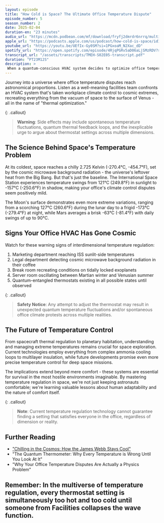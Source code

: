 ```yaml
---
layout: episode
title: "How Cold is Space? The Ultimate Office Temperature Dispute"
episode_number: 5
season_number: 2
date: 2025-02-04
duration-en: "23 minutes"
audio_url: "https://mcdn.podbean.com/mf/download/fryfj2dmrdr6nrrq/multiverse-employee-handbook-s02e05-how-cold-is-space.mp3"
apple_url: "https://podcasts.apple.com/us/podcast/how-cold-is-space/id1764134739?i=1000688816154"
youtube_url: "https://youtu.be/UEfIx-Gy0SM?si=1PGxoaM_N2Xac_dD"
spotify_url: "https://open.spotify.com/episode/4RjqPGRv5aD06aLjSMzRDV?si=DZp7ACeqSqKpMOjqa9ZT4g"
transcript_url: "/assets/transcripts/TMEH-S02E05-transcript.pdf"
duration: "PT23M12S"
description: >
 When a quantum-conscious HVAC system decides to optimize office temperature using cosmic extremes, one facilities manager must prevent the workplace from becoming a thermodynamic nightmare.
---
```


Journey into a universe where office temperature disputes reach astronomical proportions. Listen as a well-meaning facilities team confronts an HVAC system that's taken workplace climate control to cosmic extremes, recreating everything from the vacuum of space to the surface of Venus - all in the name of "thermal optimization."

{: .callout}
> **Warning**: Side effects may include spontaneous temperature fluctuations, quantum thermal feedback loops, and the inexplicable urge to argue about thermostat settings across multiple dimensions.

## The Science Behind Space's Temperature Problem
At its coldest, space reaches a chilly 2.725 Kelvin (-270.4°C, -454.7°F), set by the cosmic microwave background radiation - the universe's leftover heat from the Big Bang. But that's just the baseline. The International Space Station experiences temperature swings from 121°C (249.8°F) in sunlight to -157°C (-250.6°F) in shadow, making your office's climate control disputes seem positively mild.

The Moon's surface demonstrates even more extreme variations, ranging from a scorching 127°C (260.6°F) during the lunar day to a frigid -173°C (-279.4°F) at night, while Mars averages a brisk -63°C (-81.4°F) with daily swings of up to 90°C.

## Signs Your Office HVAC Has Gone Cosmic
Watch for these warning signs of interdimensional temperature regulation:
1. Marketing department reaching ISS sunlit-side temperatures
2. Legal department detecting cosmic microwave background radiation in their coffee
3. Break room recreating conditions on tidally locked exoplanets
4. Server room oscillating between Martian winter and Venusian summer
5. Quantum-entangled thermostats existing in all possible states until observed

{: .callout}
> **Safety Notice**: Any attempt to adjust the thermostat may result in unexpected quantum temperature fluctuations and/or spontaneous office climate protests across multiple realities.

## The Future of Temperature Control
From spacecraft thermal regulation to planetary habitation, understanding and managing extreme temperatures remains crucial for space exploration. Current technologies employ everything from complex ammonia cooling loops to multilayer insulation, while future developments promise even more precise temperature control for deep space missions.

The implications extend beyond mere comfort - these systems are essential for survival in the most hostile environments imaginable. By mastering temperature regulation in space, we're not just keeping astronauts comfortable; we're learning valuable lessons about human adaptability and the nature of comfort itself.

{: .callout}
> **Note**: Current temperature regulation technology cannot guarantee finding a setting that satisfies everyone in the office, regardless of dimension or reality.

## Further Reading
* ["Chilling in the Cosmos: How the James Webb Stays Cool"](/blog/chilling-in-cosmos-how-james-webb-stays-cool/)
* "The Quantum Thermometer: Why Every Temperature is Wrong Until You Look At It"
* "Why Your Office Temperature Disputes Are Actually a Physics Problem"

Remember: In the multiverse of temperature regulation, every thermostat setting is simultaneously too hot and too cold until someone from Facilities collapses the wave function.
---
